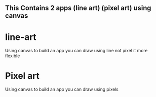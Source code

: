 ## This Contains 2 apps (line art) (pixel art) using canvas

# line-art
Using canvas to build an app you can draw using line not pixel it more flexible 

# Pixel art
Using canvas to build an app you can draw using pixels  
